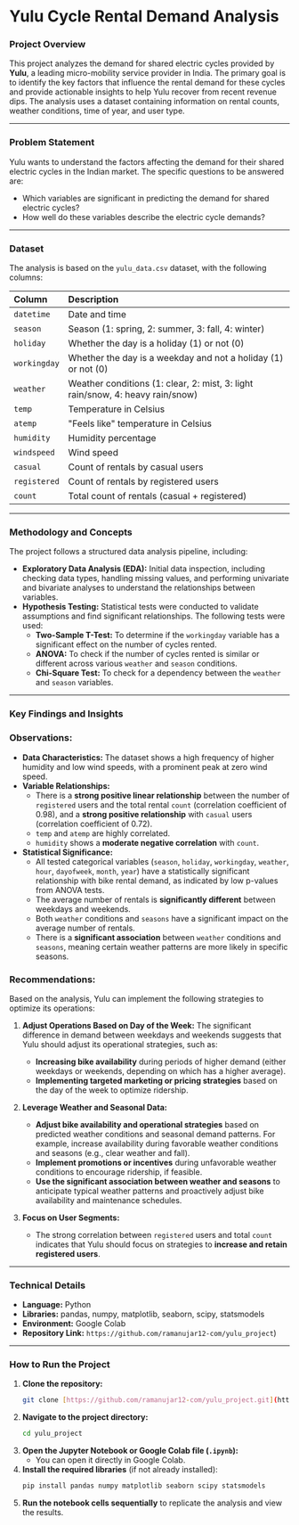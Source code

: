 # Yulu Cycle Rental Demand Analysis                                                                                        



### **Project Overview**

This project analyzes the demand for shared electric cycles provided by **Yulu**, a leading micro-mobility service provider in India. The primary goal is to identify the key factors that influence the rental demand for these cycles and provide actionable insights to help Yulu recover from recent revenue dips. The analysis uses a dataset containing information on rental counts, weather conditions, time of year, and user type.

***

### **Problem Statement**

Yulu wants to understand the factors affecting the demand for their shared electric cycles in the Indian market. The specific questions to be answered are:

- Which variables are significant in predicting the demand for shared electric cycles?
- How well do these variables describe the electric cycle demands?

***

### **Dataset**

The analysis is based on the `yulu_data.csv` dataset, with the following columns:

| Column | Description |
| :--- | :--- |
| `datetime` | Date and time |
| `season` | Season (1: spring, 2: summer, 3: fall, 4: winter) |
| `holiday` | Whether the day is a holiday (1) or not (0) |
| `workingday` | Whether the day is a weekday and not a holiday (1) or not (0) |
| `weather` | Weather conditions (1: clear, 2: mist, 3: light rain/snow, 4: heavy rain/snow) |
| `temp` | Temperature in Celsius |
| `atemp` | "Feels like" temperature in Celsius |
| `humidity` | Humidity percentage |
| `windspeed` | Wind speed |
| `casual` | Count of rentals by casual users |
| `registered` | Count of rentals by registered users |
| `count` | Total count of rentals (casual + registered) |

***

### **Methodology and Concepts**

The project follows a structured data analysis pipeline, including:

- **Exploratory Data Analysis (EDA):** Initial data inspection, including checking data types, handling missing values, and performing univariate and bivariate analyses to understand the relationships between variables.
- **Hypothesis Testing:** Statistical tests were conducted to validate assumptions and find significant relationships. The following tests were used:
    - **Two-Sample T-Test:** To determine if the `workingday` variable has a significant effect on the number of cycles rented.
    - **ANOVA:** To check if the number of cycles rented is similar or different across various `weather` and `season` conditions.
    - **Chi-Square Test:** To check for a dependency between the `weather` and `season` variables.

***

### **Key Findings and Insights**

### **Observations:**

- **Data Characteristics:** The dataset shows a high frequency of higher humidity and low wind speeds, with a prominent peak at zero wind speed.
- **Variable Relationships:**
    - There is a **strong positive linear relationship** between the number of `registered` users and the total rental `count` (correlation coefficient of 0.98), and a **strong positive relationship** with `casual` users (correlation coefficient of 0.72).
    - `temp` and `atemp` are highly correlated.
    - `humidity` shows a **moderate negative correlation** with `count`.
- **Statistical Significance:**
    - All tested categorical variables (`season`, `holiday`, `workingday`, `weather`, `hour`, `dayofweek`, `month`, `year`) have a statistically significant relationship with bike rental demand, as indicated by low p-values from ANOVA tests.
    - The average number of rentals is **significantly different** between weekdays and weekends.
    - Both `weather` conditions and `seasons` have a significant impact on the average number of rentals.
    - There is a **significant association** between `weather` conditions and `seasons`, meaning certain weather patterns are more likely in specific seasons.

### **Recommendations:**

Based on the analysis, Yulu can implement the following strategies to optimize its operations:

1.  **Adjust Operations Based on Day of the Week:** The significant difference in demand between weekdays and weekends suggests that Yulu should adjust its operational strategies, such as:
    - **Increasing bike availability** during periods of higher demand (either weekdays or weekends, depending on which has a higher average).
    - **Implementing targeted marketing or pricing strategies** based on the day of the week to optimize ridership.

2.  **Leverage Weather and Seasonal Data:**
    - **Adjust bike availability and operational strategies** based on predicted weather conditions and seasonal demand patterns. For example, increase availability during favorable weather conditions and seasons (e.g., clear weather and fall).
    - **Implement promotions or incentives** during unfavorable weather conditions to encourage ridership, if feasible.
    - **Use the significant association between weather and seasons** to anticipate typical weather patterns and proactively adjust bike availability and maintenance schedules.

3.  **Focus on User Segments:**
    - The strong correlation between `registered` users and total `count` indicates that Yulu should focus on strategies to **increase and retain registered users**.

***

### **Technical Details**

- **Language:** Python
- **Libraries:** pandas, numpy, matplotlib, seaborn, scipy, statsmodels
- **Environment:** Google Colab
- **Repository Link:** `https://github.com/ramanujar12-com/yulu_project`)

***

### **How to Run the Project**

1.  **Clone the repository:**
    ```bash
    git clone [https://github.com/ramanujar12-com/yulu_project.git](https://github.com/ramanujar12-com/.git)
    ```
2.  **Navigate to the project directory:**
    ```bash
    cd yulu_project
    ```
3.  **Open the Jupyter Notebook or Google Colab file (`.ipynb`):**
    - You can open it directly in Google Colab.
4.  **Install the required libraries** (if not already installed):
    ```bash
    pip install pandas numpy matplotlib seaborn scipy statsmodels
    ```
5.  **Run the notebook cells sequentially** to replicate the analysis and view the results.

